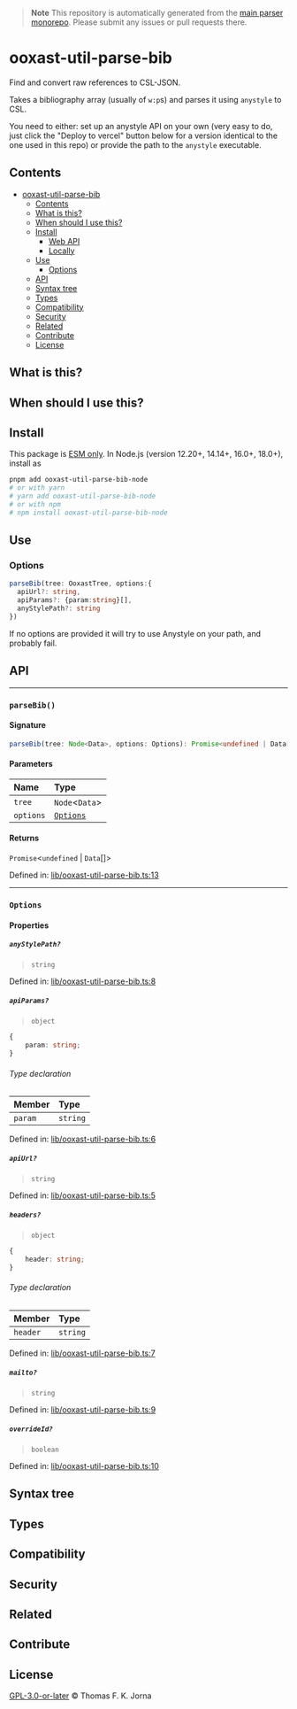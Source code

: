 > **Note**
> This repository is automatically generated from the [main parser monorepo](https://github.com/TrialAndErrorOrg/parsers). Please submit any issues or pull requests there.

# ooxast-util-parse-bib

Find and convert raw references to CSL-JSON.

Takes a bibliography array (usually of `w:p`s) and parses it using `anystyle` to CSL.

You need to either: set up an anystyle API on your own (very easy to do, just click the "Deploy to vercel" button below for a version identical to the one used in this repo) or provide the path to the `anystyle` executable.

## Contents

*   [ooxast-util-parse-bib](#ooxast-util-parse-bib)
    *   [Contents](#contents)
    *   [What is this?](#what-is-this)
    *   [When should I use this?](#when-should-i-use-this)
    *   [Install](#install)
        *   [Web API](#web-api)
        *   [Locally](#locally)
    *   [Use](#use)
        *   [Options](#options)
    *   [API](#api)
    *   [Syntax tree](#syntax-tree)
    *   [Types](#types)
    *   [Compatibility](#compatibility)
    *   [Security](#security)
    *   [Related](#related)
    *   [Contribute](#contribute)
    *   [License](#license)

## What is this?

## When should I use this?

## Install

This package is [ESM only](https://gist.github.com/sindresorhus/a39789f98801d908bbc7ff3ecc99d99c). In Node.js (version 12.20+, 14.14+, 16.0+, 18.0+), install as

```bash
pnpm add ooxast-util-parse-bib-node
# or with yarn
# yarn add ooxast-util-parse-bib-node
# or with npm
# npm install ooxast-util-parse-bib-node
```

## Use

### Options

```ts
parseBib(tree: OoxastTree, options:{
  apiUrl?: string,
  apiParams?: {param:string}[],
  anyStylePath?: string
})
```

If no options are provided it will try to use Anystyle on your path, and probably fail.

## API

***

### `parseBib()`

#### Signature

```ts
parseBib(tree: Node<Data>, options: Options): Promise<undefined | Data[]>;
```

#### Parameters

| Name | Type |
| :------ | :------ |
| `tree` | `Node`<`Data`> |
| `options` | [`Options`](modules.md#options) |

#### Returns

`Promise`<`undefined` | `Data`[]>

Defined in:  [lib/ooxast-util-parse-bib.ts:13](https://github.com/TrialAndErrorOrg/parsers/blob/5af9c17/libs/ooxast/ooxast-util-parse-bib-node/src/lib/ooxast-util-parse-bib.ts#L13)

***

### `Options`

#### Properties

##### `anyStylePath?`

> `string`

Defined in:  [lib/ooxast-util-parse-bib.ts:8](https://github.com/TrialAndErrorOrg/parsers/blob/5af9c17/libs/ooxast/ooxast-util-parse-bib-node/src/lib/ooxast-util-parse-bib.ts#L8)

##### `apiParams?`

> `object`

```ts
{
    param: string;
}
```

###### Type declaration

| Member | Type |
| :------ | :------ |
| `param` | `string` |

Defined in:  [lib/ooxast-util-parse-bib.ts:6](https://github.com/TrialAndErrorOrg/parsers/blob/5af9c17/libs/ooxast/ooxast-util-parse-bib-node/src/lib/ooxast-util-parse-bib.ts#L6)

##### `apiUrl?`

> `string`

Defined in:  [lib/ooxast-util-parse-bib.ts:5](https://github.com/TrialAndErrorOrg/parsers/blob/5af9c17/libs/ooxast/ooxast-util-parse-bib-node/src/lib/ooxast-util-parse-bib.ts#L5)

##### `headers?`

> `object`

```ts
{
    header: string;
}
```

###### Type declaration

| Member | Type |
| :------ | :------ |
| `header` | `string` |

Defined in:  [lib/ooxast-util-parse-bib.ts:7](https://github.com/TrialAndErrorOrg/parsers/blob/5af9c17/libs/ooxast/ooxast-util-parse-bib-node/src/lib/ooxast-util-parse-bib.ts#L7)

##### `mailto?`

> `string`

Defined in:  [lib/ooxast-util-parse-bib.ts:9](https://github.com/TrialAndErrorOrg/parsers/blob/5af9c17/libs/ooxast/ooxast-util-parse-bib-node/src/lib/ooxast-util-parse-bib.ts#L9)

##### `overrideId?`

> `boolean`

Defined in:  [lib/ooxast-util-parse-bib.ts:10](https://github.com/TrialAndErrorOrg/parsers/blob/5af9c17/libs/ooxast/ooxast-util-parse-bib-node/src/lib/ooxast-util-parse-bib.ts#L10)

## Syntax tree

## Types

## Compatibility

## Security

## Related

## Contribute

## License

[GPL-3.0-or-later](LICENSE) © Thomas F. K. Jorna

[unified]: https://unifiedjs.com

[unifiedgh]: https://github.com/unifiedjs/unified

[xast-from-xml]: https://github.com/syntax-tree/xast-util-from-xml

[rehype]: https://github.com/rehypejs/rehype

[rejour]: https://github.com/TrialAndErrorOrg/parsers/tree/main/libs/rejour

[rejour-parse]: https://github.com/TrialAndErrorOrg/parsers/tree/main/libs/rejour/rejour-parse

[rejour-stringify]: https://github.com/TrialAndErrorOrg/parsers/tree/main/libs/rejour/rejour-stringify

[rejour-move-abstract]: https://github.com/TrialAndErrorOrg/parsers/tree/main/libs/rejour/rejour-move-abstract

[rejour-meta]: https://github.com/TrialAndErrorOrg/parsers/tree/main/libs/rejour/rejour-meta

[rejour-relatex]: https://github.com/TrialAndErrorOrg/parsers/tree/main/libs/rejour/rejour-relatex

[relatex]: https://github.com/TrialAndErrorOrg/parsers/tree/main/libs/relatex

[ooxast-util-to-jast]: https://github.com/TrialAndErrorOrg/parsers/tree/main/libs/relatex/ooxast-util-to-jast

[jast]: https://github.com/TrialAndErrorOrg/parsers/tree/main/libs/rejour/jast

[jast-util-to-texast]: https://github.com/TrialAndErrorOrg/parsers/tree/main/libs/rejour/jast-util-to-texast

[jastscript]: https://github.com/TrialAndErrorOrg/parsers/tree/main/libs/rejour/jastscript

[texast]: https://github.com/TrialAndErrorOrg/parsers/tree/main/libs/relatex/texast

[texast-util-to-latex]: https://github.com/TrialAndErrorOrg/parsers/tree/main/libs/relatex/texast-util-to-latex

[hast]: https://github.com/syntax-tree/hast

[xast]: https://github.com/syntax-tree/xast

[mdast]: https://github.com/syntax-tree/mdast

[mdast-markdown]: https://github.com/syntax-tree/mdast-util-to-markdown

[latex-utensils]: https://github.com/tamuratak/latex-utensils

[latexjs]: https://github.com/latexjs/latexjs

[reoff]: https://github.com/TrialAndErrorOrg/parsers/tree/main/libs/reoff

[reoff-parse]: https://github.com/TrialAndErrorOrg/parsers/tree/main/libs/reoff/reoff-parse

[reoff-rejour]: https://github.com/TrialAndErrorOrg/parsers/tree/main/libs/reoff/reoff-rejour

[ooxast]: https://github.com/TrialAndErrorOrg/parsers/tree/main/libs/ooxast/ooxast

[ooxast]: https://github.com/TrialAndErrorOrg/parsers/tree/main/libs/ooxast/ooxast-util-to-jast
